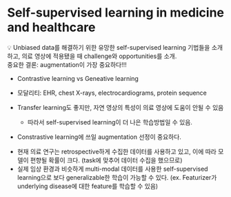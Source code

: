 Self-supervised learning in medicine and healthcare
===

<aside>
💡 Unbiased data를 해결하기 위한 유망한 self-supervised learning 기법들을 소개하고, 의료 영상에 적용됐을 때 challenge와 opportunities를 소개. <br>  
중요한 결론: augmentation이 가장 중요하다!!!

- Contrastive learning vs Geneative learning
- 모달리티: EHR, chest X-rays, electrocardiograms, protein sequence

- Transfer learning도 좋지만, 자연 영상의 특성이 의료 영상에 도움이 안될 수 있음
    - 따라서 self-supervised learning이 더 나은 학습방법일 수 있음.
- Constrastive learning에 쓰일 augmentation 선정이 중요하다.
    
</aside>



- 현재 의료 연구는 retrospective하게 수집한 데이터를 사용하고 있고, 이에 따라 모델이 편향될 확률이 크다. (task에 맞추어 데이터 수집을 했으므로)
- 실제 임상 환경과 비슷하게 multi-modal 데이터를 사용한 self-supervised learning으로 보다 generalizable한 학습이 가능할 수 있다.
 (ex. Featurizer가 underlying disease에 대한 feature를 학습할 수 있음)

